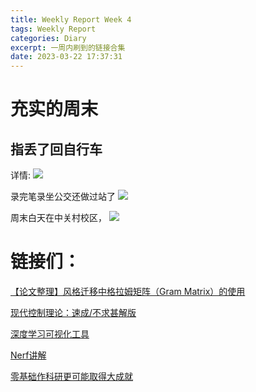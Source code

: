 ```yaml
---
title: Weekly Report Week 4
tags: Weekly Report
categories: Diary
excerpt: 一周内刷到的链接合集
date: 2023-03-22 17:37:31
---
```


# 充实的周末
## 指丢了回自行车
详情:
![](https://pic.1314171.xyz/i/2023/03/22/bca1ac9fedd8b5818fc9925acf7fa59.jpg)

录完笔录坐公交还做过站了
![](https://pic.1314171.xyz/i/2023/03/22/d69feb7390eee75cc278d423ce965eb.jpg)

周末白天在中关村校区，
![](https://pic.1314171.xyz/i/2023/03/22/8f69b6f91c860e99cb6111b0d84f6f0.jpg)

# 链接们：
[【论文整理】风格迁移中格拉姆矩阵（Gram Matrix）的使用](https://blog.csdn.net/weixin_47319327/article/details/122967712?spm=1001.2101.3001.6661.1&utm_medium=distribute.pc_relevant_t0.none-task-blog-2%7Edefault%7ECTRLIST%7ERate-1-122967712-blog-81231044.pc_relevant_recovery_v2&depth_1-utm_source=distribute.pc_relevant_t0.none-task-blog-2%7Edefault%7ECTRLIST%7ERate-1-122967712-blog-81231044.pc_relevant_recovery_v2&utm_relevant_index=1)

[现代控制理论：速成/不求甚解版](https://zhuanlan.zhihu.com/p/356938640?utm_id=0)

[深度学习可视化工具](wandb.ai)

[Nerf讲解](https://www.youtube.com/watch?v=CRlN-cYFxTk)

[零基础作科研更可能取得大成就](https://blog.sciencenet.cn/blog-412323-1380422.html)
